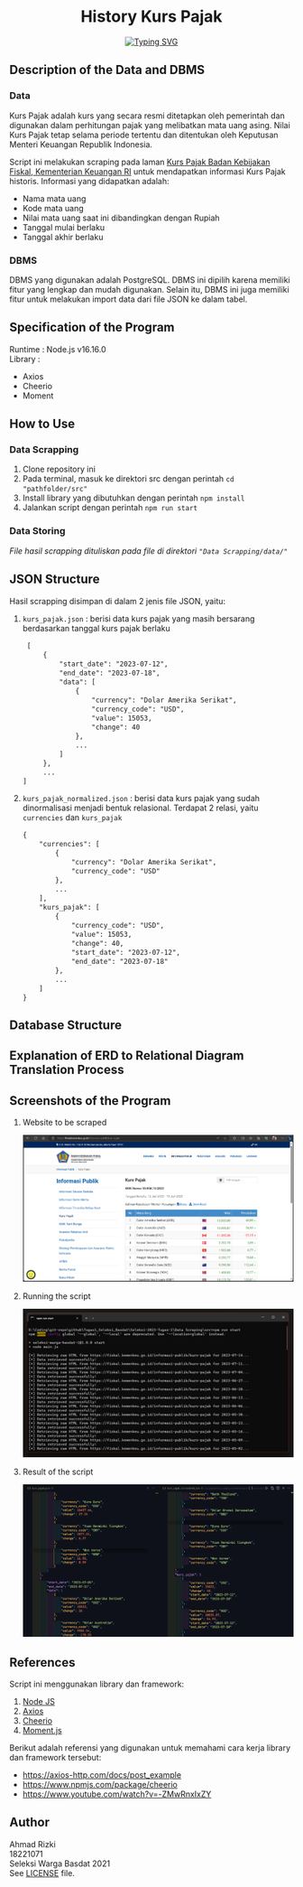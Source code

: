 <h1 align="center">History Kurs Pajak</h1>

<p align="center">
  <!-- Typing SVG by DenverCoder1 - https://github.com/DenverCoder1/readme-typing-svg -->
<a href="https://git.io/typing-svg"><img src="https://readme-typing-svg.demolab.com?font=Jetbrains+Mono&pause=800&color=71BCE1&center=true&vCenter=true&width=500&lines=SELEKSI+WARGA+BASDAT+2023;Ahmad+Rizki;18221071" alt="Typing SVG" /></a>
</p>

## Description of the Data and DBMS

### Data

Kurs Pajak adalah kurs yang secara resmi ditetapkan oleh pemerintah dan digunakan dalam perhitungan pajak yang melibatkan mata uang asing. Nilai Kurs Pajak tetap selama periode tertentu dan ditentukan oleh Keputusan Menteri Keuangan Republik Indonesia.

Script ini melakukan scraping pada laman [Kurs Pajak Badan Kebijakan Fiskal, Kementerian Keuangan RI](https://fiskal.kemenkeu.go.id/informasi-publik/kurs-pajak) untuk mendapatkan informasi Kurs Pajak historis. Informasi yang didapatkan adalah:

- Nama mata uang
- Kode mata uang
- Nilai mata uang saat ini dibandingkan dengan Rupiah
- Tanggal mulai berlaku
- Tanggal akhir berlaku

### DBMS

DBMS yang digunakan adalah PostgreSQL. DBMS ini dipilih karena memiliki fitur yang lengkap dan mudah digunakan. Selain itu, DBMS ini juga memiliki fitur untuk melakukan import data dari file JSON ke dalam tabel.

## Specification of the Program

Runtime : Node.js v16.16.0
<br>Library :
- Axios
- Cheerio
- Moment

## How to Use

### Data Scrapping

1. Clone repository ini
2. Pada terminal, masuk ke direktori src dengan perintah `cd "pathfolder/src"`
3. Install library yang dibutuhkan dengan perintah `npm install`
4. Jalankan script dengan perintah `npm run start`

### Data Storing

_File hasil scrapping dituliskan pada file di direktori `"Data Scrapping/data/"`_

## JSON Structure

Hasil scrapping disimpan di dalam 2 jenis file JSON, yaitu:

1. `kurs_pajak.json` : berisi data kurs pajak yang masih bersarang berdasarkan tanggal kurs pajak berlaku
   ```
    [
        {
            "start_date": "2023-07-12",
            "end_date": "2023-07-18",
            "data": [
                {
                    "currency": "Dolar Amerika Serikat",
                    "currency_code": "USD",
                    "value": 15053,
                    "change": 40
                },
                ...
            ]
        },
        ...
   ]
   ```
2. `kurs_pajak_normalized.json` : berisi data kurs pajak yang sudah dinormalisasi menjadi bentuk relasional. Terdapat 2 relasi, yaitu `currencies` dan `kurs_pajak`
    ```
    {
        "currencies": [
            {
                "currency": "Dolar Amerika Serikat",
                "currency_code": "USD"
            },
            ...
        ],
        "kurs_pajak": [
            {
                "currency_code": "USD",
                "value": 15053,
                "change": 40,
                "start_date": "2023-07-12",
                "end_date": "2023-07-18"
            },
            ...
        ]
    }
    ```

## Database Structure

## Explanation of ERD to Relational Diagram Translation Process

## Screenshots of the Program

1. Website to be scraped

   ![Webpage to be scraped](./Data%20Scraping/screenshot/Website.png)

2. Running the script

   ![Running the script](./Data%20Scraping/screenshot/CLI.png)

3. Result of the script

   ![Result of the script](./Data%20Scraping/screenshot/JSON.png)


## References

Script ini menggunakan library dan framework:

1. [Node JS](https://nodejs.org)
2. [Axios](https://github.com/axios/axios)
3. [Cheerio](https://github.com/cheeriojs/cheerio)
4. [Moment.js](https://github.com/moment/moment)

Berikut adalah referensi yang digunakan untuk memahami cara kerja library dan framework tersebut:
- https://axios-http.com/docs/post_example
- https://www.npmjs.com/package/cheerio
- https://www.youtube.com/watch?v=-ZMwRnxIxZY

## Author

Ahmad Rizki
<br>18221071
<br>Seleksi Warga Basdat 2021
<br>See [LICENSE](LICENSE) file.
